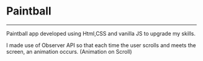 # Paintball
---

Paintball app developed using Html,CSS and vanilla JS to upgrade my skills.

I made use of Observer API so that each time the user scrolls and meets the screen, an animation occurs. (Animation on Scroll)
